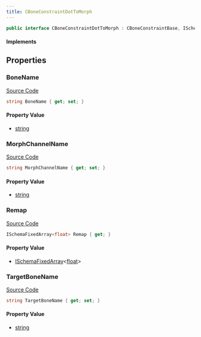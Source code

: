 ```yaml
---
title: CBoneConstraintDotToMorph
---
```


```csharp
public interface CBoneConstraintDotToMorph : CBoneConstraintBase, ISchemaClass<CBoneConstraintBase>, ISchemaClass<CBoneConstraintDotToMorph>, ISchemaField, ISchemaClass, INativeHandle
```

#### Implements

## Properties

### BoneName

[Source Code](https://github.com/swiftly-solution/swiftlys2/blob/main/managed/src/SwiftlyS2.Generated/Schemas/Interfaces/CBoneConstraintDotToMorph.cs#L17)

```csharp
string BoneName { get; set; }
```

#### Property Value

- [string](https://learn.microsoft.com/dotnet/api/system.string)

### MorphChannelName

[Source Code](https://github.com/swiftly-solution/swiftlys2/blob/main/managed/src/SwiftlyS2.Generated/Schemas/Interfaces/CBoneConstraintDotToMorph.cs#L21)

```csharp
string MorphChannelName { get; set; }
```

#### Property Value

- [string](https://learn.microsoft.com/dotnet/api/system.string)

### Remap

[Source Code](https://github.com/swiftly-solution/swiftlys2/blob/main/managed/src/SwiftlyS2.Generated/Schemas/Interfaces/CBoneConstraintDotToMorph.cs#L23)

```csharp
ISchemaFixedArray<float> Remap { get; }
```

#### Property Value

- [ISchemaFixedArray](/docs/api/shared/schemas/ischemafixedarray-1)<[float](https://learn.microsoft.com/dotnet/api/system.single)>

### TargetBoneName

[Source Code](https://github.com/swiftly-solution/swiftlys2/blob/main/managed/src/SwiftlyS2.Generated/Schemas/Interfaces/CBoneConstraintDotToMorph.cs#L19)

```csharp
string TargetBoneName { get; set; }
```

#### Property Value

- [string](https://learn.microsoft.com/dotnet/api/system.string)

